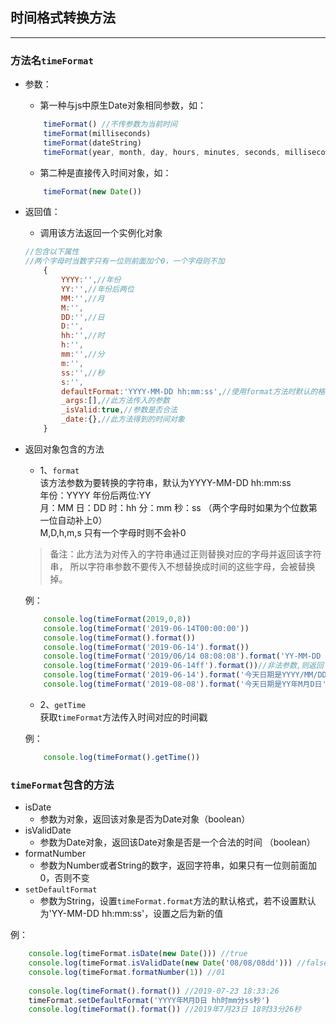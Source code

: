 ## 时间格式转换方法

-----
### 方法名`timeFormat`
+ 参数：
    + 第一种与js中原生Date对象相同参数，如：
    ```javascript    
        timeFormat() //不传参数为当前时间    
        timeFormat(milliseconds)
        timeFormat(dateString)
        timeFormat(year, month, day, hours, minutes, seconds, milliseconds)
    ```
    + 第二种是直接传入时间对象，如：
    ```javascript
        timeFormat(new Date())
    ```
+ 返回值：  
    + 调用该方法返回一个实例化对象
    ```javascript
    //包含以下属性
    //两个字母时当数字只有一位则前面加个0，一个字母则不加
        {
            YYYY:'',//年份
            YY:'',//年份后两位
            MM:'',//月
            M:'',
            DD:'',//日
            D:'',
            hh:'',//时
            h:'',
            mm:'',//分
            m:'',
            ss:'',//秒
            s:'',
            defaultFormat:'YYYY-MM-DD hh:mm:ss',//使用format方法时默认的格式，可通过timeFormat.setDefaultFormat()改变
            _args:[],//此方法传入的参数
            _isValid:true,//参数是否合法
            _date:{},//此方法得到的时间对象
        }
    ```
+ 返回对象包含的方法  
     
    + 1、`format`  
    该方法参数为要转换的字符串，默认为YYYY-MM-DD hh:mm:ss   
    年份：YYYY 年份后两位:YY    
    		月：MM  日：DD  时：hh 分：mm  秒：ss （两个字母时如果为个位数第一位自动补上0）   
    		M,D,h,m,s 只有一个字母时则不会补0 
    > 备注：此方法为对传入的字符串通过正则替换对应的字母并返回该字符串，
     		所以字符串参数不要传入不想替换成时间的这些字母，会被替换掉。  	
     		
    例：
    ```javascript
        console.log(timeFormat(2019,0,8))
        console.log(timeFormat('2019-06-14T00:00:00'))
        console.log(timeFormat().format())
        console.log(timeFormat('2019-06-14').format())
        console.log(timeFormat('2019/06/14 08:08:08').format('YY-MM-DD hh:mm:ss'))
        console.log(timeFormat('2019-06-14ff').format())//非法参数,则返回'Invalid date'
        console.log(timeFormat('2019-06-14').format('今天日期是YYYY/MM/DD'))
        console.log(timeFormat('2019-08-08').format('今天日期是YY年M月D日'))
    ```     
    
     + 2、`getTime`    
    获取`timeFormat`方法传入时间对应的时间戳
    
    例：
    ```javascript
        console.log(timeFormat().getTime())
    ```
    
### `timeFormat`包含的方法    
* isDate    
    * 参数为对象，返回该对象是否为Date对象（boolean）
* isValidDate
    * 参数为Date对象，返回该Date对象是否是一个合法的时间 （boolean）
* formatNumber
    * 参数为Number或者String的数字，返回字符串，如果只有一位则前面加0，否则不变   
* `setDefaultFormat`
    * 参数为String，设置`timeFormat.format`方法的默认格式，若不设置默认为'YY-MM-DD hh:mm:ss'，设置之后为新的值
    
例：
```javascript
    console.log(timeFormat.isDate(new Date())) //true
    console.log(timeFormat.isValidDate(new Date('08/08/08dd'))) //false
    console.log(timeFormat.formatNumber(1)) //01
    
    console.log(timeFormat().format()) //2019-07-23 18:33:26
    timeFormat.setDefaultFormat('YYYY年M月D日 hh时mm分ss秒')
    console.log(timeFormat().format()) //2019年7月23日 18时33分26秒
```